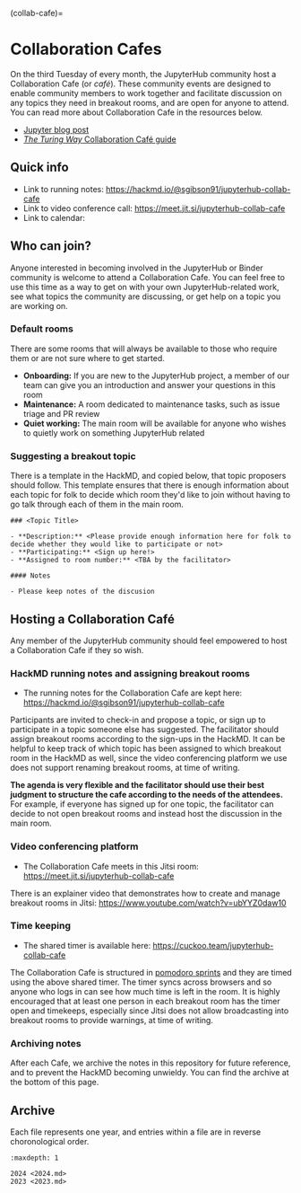 (collab-cafe)=

# Collaboration Cafes

On the third Tuesday of every month, the JupyterHub community host a Collaboration Cafe (or _café_).
These community events are designed to enable community members to work together and facilitate discussion on any topics they need in breakout rooms, and are open for anyone to attend.
You can read more about Collaboration Cafe in the resources below.

- [Jupyter blog post](https://blog.jupyter.org/online-collaboration-caf%C3%A9-launch-jupyterhub-team-meetings-to-become-more-collaborative-spaces-b713edadf15)
- [_The Turing Way_ Collaboration Café guide](https://the-turing-way.netlify.app/community-handbook/coworking/coworking-collabcafe.html)

## Quick info

- Link to running notes: <https://hackmd.io/@sgibson91/jupyterhub-collab-cafe>
- Link to video conference call: <https://meet.jit.si/jupyterhub-collab-cafe>
- Link to calendar: [](meetings:calendars)

## Who can join?

Anyone interested in becoming involved in the JupyterHub or Binder community is welcome to attend a Collaboration Cafe.
You can feel free to use this time as a way to get on with your own JupyterHub-related work, see what topics the community are discussing, or get help on a topic you are working on.

### Default rooms

There are some rooms that will always be available to those who require them or are not sure where to get started.

- **Onboarding:** If you are new to the JupyterHub project, a member of our team can give you an introduction and answer your questions in this room
- **Maintenance:** A room dedicated to maintenance tasks, such as issue triage and PR review
- **Quiet working:** The main room will be available for anyone who wishes to quietly work on something JupyterHub related

### Suggesting a breakout topic

There is a template in the HackMD, and copied below, that topic proposers should follow.
This template ensures that there is enough information about each topic for folk to decide which room they'd like to join without having to go talk through each of them in the main room.

```
### <Topic Title>

- **Description:** <Please provide enough information here for folk to decide whether they would like to participate or not>
- **Participating:** <Sign up here!>
- **Assigned to room number:** <TBA by the facilitator>

#### Notes

- Please keep notes of the discusion
```

## Hosting a Collaboration Café

Any member of the JupyterHub community should feel empowered to host a Collaboration Cafe if they so wish.

### HackMD running notes and assigning breakout rooms

- The running notes for the Collaboration Cafe are kept here: <https://hackmd.io/@sgibson91/jupyterhub-collab-cafe>

Participants are invited to check-in and propose a topic, or sign up to participate in a topic someone else has suggested.
The facilitator should assign breakout rooms according to the sign-ups in the HackMD.
It can be helpful to keep track of which topic has been assigned to which breakout room in the HackMD as well, since the video conferencing platform we use does not support renaming breakout rooms, at time of writing.

**The agenda is very flexible and the facilitator should use their best judgment to structure the cafe according to the needs of the attendees.**
For example, if everyone has signed up for one topic, the facilitator can decide to not open breakout rooms and instead host the discussion in the main room.

### Video conferencing platform

- The Collaboration Cafe meets in this Jitsi room: <https://meet.jit.si/jupyterhub-collab-cafe>

There is an explainer video that demonstrates how to create and manage breakout rooms in Jitsi: <https://www.youtube.com/watch?v=ubYYZ0daw10>

### Time keeping

- The shared timer is available here: <https://cuckoo.team/jupyterhub-collab-cafe>

The Collaboration Cafe is structured in [pomodoro sprints](https://en.wikipedia.org/wiki/Pomodoro_Technique) and they are timed using the above shared timer.
The timer syncs across browsers and so anyone who logs in can see how much time is left in the room.
It is highly encouraged that at least one person in each breakout room has the timer open and timekeeps, especially since Jitsi does not allow broadcasting into breakout rooms to provide warnings, at time of writing.

### Archiving notes

After each Cafe, we archive the notes in this repository for future reference, and to prevent the HackMD becoming unwieldy.
You can find the archive at the bottom of this page.

## Archive

Each file represents one year, and entries within a file are in reverse choronological order.

```{toctree}
:maxdepth: 1

2024 <2024.md>
2023 <2023.md>
```
